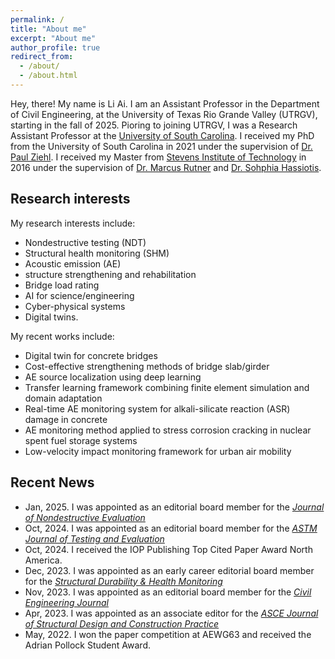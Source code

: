 ```yaml
---
permalink: /
title: "About me"
excerpt: "About me"
author_profile: true
redirect_from: 
  - /about/
  - /about.html
---
```



Hey, there! My name is Li Ai. I am an Assistant Professor in the Department of Civil Engineering, at the University of Texas Rio Grande Valley (UTRGV), starting in the fall of 2025. Pioring to joining UTRGV, I was a Research Assistant Professor at the [University of South Carolina](https://sc.edu/). I received my PhD from the University of South Carolina in 2021 under the supervision of [Dr. Paul Ziehl](https://sc.edu/study/colleges_schools/engineering_and_computing/faculty-staff/ziehl_paul.php). I received my Master from [Stevens Institute of Technology](https://www.stevens.edu/) in 2016 under the supervision of [Dr. Marcus Rutner](https://www.tuhh.de/mvb/institute/team/prof-dr-marcus-rutner-institutsleiter.html) and [Dr. Sohphia Hassiotis](https://www.stevens.edu/news/stevens-community-celebrates-and-remembers-professor-sophia-hassiotis).




Research interests 
------
My research interests include:
- Nondestructive testing (NDT)
- Structural health monitoring (SHM)
- Acoustic emission (AE)
- structure strengthening and rehabilitation
- Bridge load rating
- AI for science/engineering
- Cyber-physical systems
- Digital twins. 

My recent works include: 
- Digital twin for concrete bridges
- Cost-effective strengthening methods of bridge slab/girder 
- AE source localization using deep learning 
- Transfer learning framework combining finite element simulation and domain adaptation
- Real-time AE monitoring system for alkali-silicate reaction (ASR) damage in concrete
- AE monitoring method applied to stress corrosion cracking in nuclear spent fuel storage systems
- Low-velocity impact monitoring framework for urban air mobility

Recent News
------
* Jan, 2025. I was appointed as an editorial board member for the [*Journal of Nondestructive Evaluation*](https://link.springer.com/journal/10921)
* Oct, 2024. I was appointed as an editorial board member for the [*ASTM Journal of Testing and Evaluation*](https://www.astm.org/journal-of-testing-and-evaluation.html)
* Oct, 2024. I received the IOP Publishing Top Cited Paper Award North America.
* Dec, 2023. I was appointed as an early career editorial board member for the [*Structural Durability & Health Monitoring*](https://www.techscience.com/journal/sdhm)
* Nov, 2023. I was appointed as an editorial board member for the [*Civil Engineering Journal*](https://www.civilejournal.org/index.php/cej)
* Apr, 2023. I was appointed as an associate editor for the [*ASCE Journal of Structural Design and Construction Practice*](https://ascelibrary.org/journal/jsdccc)
* May, 2022. I won the paper competition at AEWG63 and received the Adrian Pollock Student Award.


